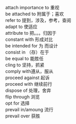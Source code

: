 attach importance to 重视  
be attached to 附属于；喜欢  
refer to 提到，涉及，参考，查阅  
adapt to 使适应  
attribute to 把。。。归因于  
constant with 形成对比  
be intended for 为  而设计  
consist in （存）在于  
be equal to 能胜任  
cling to 坚持，抓紧  
comply with遵从，服从  
proceed against 起诉  
proceed with 继续前行  
dispose of 处理，舍弃  
flip through 浏览  
opt for 选择  
prevail in/amoung 流行  
prevail over 获胜  





